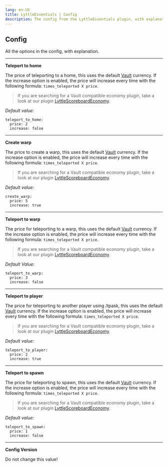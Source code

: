 ```yaml
---
lang: en-US
title: LyttleEssentials | Config
description: The config from the LyttleEssentials plugin, with explanation.
---
```


## Config
All the options in the config, with explanation.

---


**Teleport to home**

The price of teleporting to a home, this uses the default [Vault](https://www.spigotmc.org/resources/vault.34315/) currency. If the increase option is enabled, the price will increase every time with the following formula:
`times_teleported X price`.
> If you are searching for a Vault compatible economy plugin, take a look at our plugin [LyttleScoreboardEconomy](https://modrinth.com/plugin/lyttlescoreboardeconomy).

*Default value:*

    teleport_to_home:
      price: 2        
      increase: false


---
**Create warp**

 The price to create a warp, this uses the default [Vault](https://www.spigotmc.org/resources/vault.34315/) currency. If the increase option is enabled, the price will increase every time with the following formula:
`times_teleported X price`.
> If you are searching for a Vault compatible economy plugin, take a look at our plugin [LyttleScoreboardEconomy](https://modrinth.com/plugin/lyttlescoreboardeconomy).

*Default value:*

    create_warp:
      price: 5
      increase: true

   
   ---
   **Teleport to warp**
   
   The price for teleporting to a warp, this uses the default [Vault](https://www.spigotmc.org/resources/vault.34315/) currency. If the increase option is enabled, the price will increase every time with the following formula:
`times_teleported X price`.
> If you are searching for a Vault compatible economy plugin, take a look at our plugin [LyttleScoreboardEconomy](https://modrinth.com/plugin/lyttlescoreboardeconomy).

*Default Value:*

    teleport_to_warp:
      price: 3
      increase: false

---
**Teleport to player**

The price for teleporting to another player using /tpask, this uses the default [Vault](https://www.spigotmc.org/resources/vault.34315/) currency. If the increase option is enabled, the price will increase every time with the following formula:
`times_teleported X price`.
> If you are searching for a Vault compatible economy plugin, take a look at our plugin [LyttleScoreboardEconomy](https://modrinth.com/plugin/lyttlescoreboardeconomy).

*Default value:*

    teleport_to_player:
      price: 2
      increase: true

---
**Teleport to spawn**

The price for teleporting to spawn, this uses the default [Vault](https://www.spigotmc.org/resources/vault.34315/) currency. If the increase option is enabled, the price will increase every time with the following formula:
`times_teleported X price`.
> If you are searching for a Vault compatible economy plugin, take a look at our plugin [LyttleScoreboardEconomy](https://modrinth.com/plugin/lyttlescoreboardeconomy).

*Default value:*

    teleport_to_spawn:
      price: 1
      increase: false


---
**Config Version**

Do not change this value!






